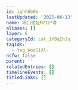 ```yaml
---
id: ighh6b9m
lastUpdated: '2025-06-13'
name: 零口遗址M21尸骨
aliases: []
layer: 6
categoryId: cat_1YBqIhJq
tagIds:
  - tag_WozGiXl-
nsfw: false
parent: ''
relatedEntries: []
timelineEvents: []
titledLinks: []
---
```


